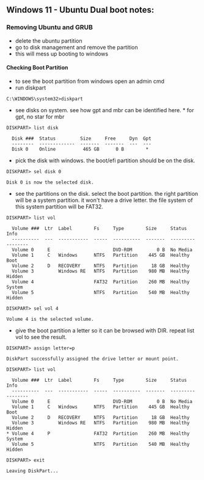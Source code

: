 ## Windows 11 - Ubuntu Dual boot notes:

### Removing Ubuntu and GRUB
- delete the ubuntu partition
- go to disk management and remove the partition
- this will mess up booting to windows

#### Checking Boot Partition
- to see the boot partition from windows open an admin cmd
- run diskpart
```
C:\WINDOWS\system32>diskpart
```
- see disks on system. see how gpt and mbr can be identified here. * for gpt, no star for mbr
```
DISKPART> list disk

  Disk ###  Status         Size     Free     Dyn  Gpt
  --------  -------------  -------  -------  ---  ---
  Disk 0    Online          465 GB      0 B        *
```
- pick the disk with windows. the boot/efi partition should be on the disk.
```
DISKPART> sel disk 0

Disk 0 is now the selected disk.
```
- see the partitions on the disk. select the boot partition. the right partition will be a system partition. it won't have a drive letter. the file system of this system partition will be FAT32.
```
DISKPART> list vol

  Volume ###  Ltr  Label        Fs     Type        Size     Status     Info
  ----------  ---  -----------  -----  ----------  -------  ---------  --------
  Volume 0     E                       DVD-ROM         0 B  No Media
  Volume 1     C   Windows      NTFS   Partition    445 GB  Healthy    Boot
  Volume 2     D   RECOVERY     NTFS   Partition     18 GB  Healthy
  Volume 3         Windows RE   NTFS   Partition    980 MB  Healthy    Hidden
  Volume 4                      FAT32  Partition    260 MB  Healthy    System
  Volume 5                      NTFS   Partition    540 MB  Healthy    Hidden

DISKPART> sel vol 4

Volume 4 is the selected volume.
```
- give the boot partition a letter so it can be browsed with DIR. repeat list vol to see the result.
```
DISKPART> assign letter=p

DiskPart successfully assigned the drive letter or mount point.

DISKPART> list vol

  Volume ###  Ltr  Label        Fs     Type        Size     Status     Info
  ----------  ---  -----------  -----  ----------  -------  ---------  --------
  Volume 0     E                       DVD-ROM         0 B  No Media
  Volume 1     C   Windows      NTFS   Partition    445 GB  Healthy    Boot
  Volume 2     D   RECOVERY     NTFS   Partition     18 GB  Healthy
  Volume 3         Windows RE   NTFS   Partition    980 MB  Healthy    Hidden
* Volume 4     P                FAT32  Partition    260 MB  Healthy    System
  Volume 5                      NTFS   Partition    540 MB  Healthy    Hidden
```

```
DISKPART> exit

Leaving DiskPart...
```
